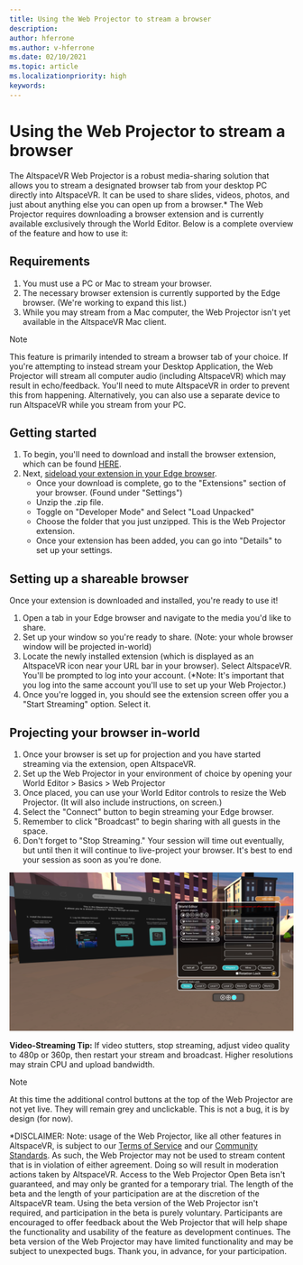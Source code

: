 ```yaml
---
title: Using the Web Projector to stream a browser
description: 
author: hferrone
ms.author: v-hferrone
ms.date: 02/10/2021
ms.topic: article
ms.localizationpriority: high
keywords: 
---
```


# Using the Web Projector to stream a browser

The AltspaceVR Web Projector is a robust media-sharing solution that allows you to stream a designated browser tab from your desktop PC directly into AltspaceVR. It can be used to share slides, videos, photos, and just about anything else you can open up from a browser.* The Web Projector requires downloading a browser extension and is currently available exclusively through the World Editor. Below is a complete overview of the feature and how to use it:

## Requirements

1. You must use a PC or Mac to stream your browser.
2. The necessary browser extension is currently supported by the Edge browser. (We're working to expand this list.)
3. While you may stream from a Mac computer, the Web Projector isn't yet available in the AltspaceVR Mac client.

> [!NOTE]
> This feature is primarily intended to stream a browser tab of your choice. If you're attempting to instead stream your Desktop Application, the Web Projector will stream all computer audio (including AltspaceVR) which may result in echo/feedback. You'll need to mute AltspaceVR in order to prevent this from happening. Alternatively, you can also use a separate device to run AltspaceVR while you stream from your PC.

## Getting started

1. To begin, you'll need to download and install the browser extension, which can be found [HERE](https://account.altvr.com/web_projector).
2. Next, [sideload your extension in your Edge browser](https://docs.microsoft.com/microsoft-edge/extensions-chromium/getting-started/extension-sideloading).
    * Once your download is complete, go to the "Extensions" section of your browser. (Found under "Settings")
    * Unzip the .zip file.
    * Toggle on "Developer Mode" and Select "Load Unpacked"
    * Choose the folder that you just unzipped. This is the Web Projector extension.
    * Once your extension has been added, you can go into "Details" to set up your settings.

## Setting up a shareable browser

Once your extension is downloaded and installed, you're ready to use it!

1. Open a tab in your Edge browser and navigate to the media you'd like to share.
2. Set up your window so you're ready to share. (Note: your whole browser window will be projected in-world)
3. Locate the newly installed extension (which is displayed as an AltspaceVR icon near your URL bar in your browser). Select AltspaceVR. You'll be prompted to log into your account. (*Note: It's important that you log into the same account you'll use to set up your Web Projector.)
4. Once you're logged in, you should see the extension screen offer you a "Start Streaming" option. Select it.

## Projecting your browser in-world

1. Once your browser is set up for projection and you have started streaming via the extension, open AltspaceVR.
2. Set up the Web Projector in your environment of choice by opening your World Editor > Basics > Web Projector
3. Once placed, you can use your World Editor controls to resize the Web Projector. (It will also include instructions, on screen.)
4. Select the "Connect" button to begin streaming your Edge browser.
5. Remember to click "Broadcast" to begin sharing with all guests in the space.
6. Don't forget to "Stop Streaming." Your session will time out eventually, but until then it will continue to live-project your browser. It's best to end your session as soon as you're done.

![Browser projected in AltspaceVR world](images/web-project-img-01.png)

**Video-Streaming Tip:** If video stutters, stop streaming, adjust video quality to 480p or 360p, then restart your stream and broadcast. Higher resolutions may strain CPU and upload bandwidth.

> [!NOTE]
> At this time the additional control buttons at the top of the Web Projector are not yet live. They will remain grey and unclickable. This is not a bug, it is by design (for now).

*DISCLAIMER: 
Note: usage of the Web Projector, like all other features in AltspaceVR, is subject to our [Terms of Service](../community/terms-of-service.md) and our [Community Standards](../community/community-standards.md). As such, the Web Projector may not be used to stream content that is in violation of either agreement. Doing so will result in moderation actions taken by AltspaceVR. Access to the Web Projector Open Beta isn't guaranteed, and may only be granted for a temporary trial. The length of the beta and the length of your participation are at the discretion of the AltspaceVR team. Using the beta version of the Web Projector isn't required, and participation in the beta is purely voluntary. Participants are encouraged to offer feedback about the Web Projector that will help shape the functionality and usability of the feature as development continues. The beta version of the Web Projector may have limited functionality and may be subject to unexpected bugs. Thank you, in advance, for your participation.
